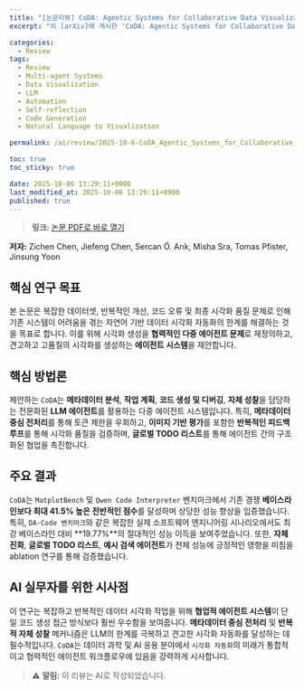 ```yaml
---
title: "[논문리뷰] CoDA: Agentic Systems for Collaborative Data Visualization"
excerpt: "이 [arXiv]에 게시한 'CoDA: Agentic Systems for Collaborative Data Visualization' 논문에 대한 자세한 리뷰입니다."

categories:
  - Review
tags:
  - Review
  - Multi-agent Systems
  - Data Visualization
  - LLM
  - Automation
  - Self-reflection
  - Code Generation
  - Natural Language to Visualization

permalink: /ai/review/2025-10-6-CoDA_Agentic_Systems_for_Collaborative_Data_Visualization/

toc: true
toc_sticky: true

date: 2025-10-06 13:29:11+0900
last_modified_at: 2025-10-06 13:29:11+0900
published: true
---
```

> **링크:** [논문 PDF로 바로 열기](https://arxiv.org/abs/2510.03194)

**저자:** Zichen Chen, Jiefeng Chen, Sercan Ö. Arık, Misha Sra, Tomas Pfister, Jinsung Yoon



## 핵심 연구 목표
본 논문은 복잡한 데이터셋, 반복적인 개선, 코드 오류 및 최종 시각화 품질 문제로 인해 기존 시스템이 어려움을 겪는 자연어 기반 데이터 시각화 자동화의 한계를 해결하는 것을 목표로 합니다. 이를 위해 시각화 생성을 **협력적인 다중 에이전트 문제**로 재정의하고, 견고하고 고품질의 시각화를 생성하는 **에이전트 시스템**을 제안합니다.

## 핵심 방법론
제안하는 `CoDA`는 **메타데이터 분석**, **작업 계획**, **코드 생성 및 디버깅**, **자체 성찰**을 담당하는 전문화된 **LLM 에이전트**를 활용하는 다중 에이전트 시스템입니다. 특히, **메타데이터 중심 전처리**를 통해 토큰 제한을 우회하고, **이미지 기반 평가**를 포함한 **반복적인 피드백 루프**를 통해 시각화 품질을 검증하며, **글로벌 TODO 리스트**를 통해 에이전트 간의 구조화된 협업을 촉진합니다.

## 주요 결과
`CoDA`는 `MatplotBench` 및 `Qwen Code Interpreter` 벤치마크에서 기존 경쟁 **베이스라인보다 최대 41.5% 높은 전반적인 점수**를 달성하며 상당한 성능 향상을 입증했습니다. 특히, `DA-Code 벤치마크`와 같은 복잡한 실제 소프트웨어 엔지니어링 시나리오에서도 최강 베이스라인 대비 **19.77%**의 절대적인 성능 이득을 보여주었습니다. 또한, **자체 진화**, **글로벌 TODO 리스트**, **예시 검색 에이전트**가 전체 성능에 긍정적인 영향을 미침을 ablation 연구를 통해 검증했습니다.

## AI 실무자를 위한 시사점
이 연구는 복잡하고 반복적인 데이터 시각화 작업을 위해 **협업적 에이전트 시스템**이 단일 코드 생성 접근 방식보다 훨씬 우수함을 보여줍니다. **메타데이터 중심 전처리** 및 **반복적 자체 성찰** 메커니즘은 LLM의 한계를 극복하고 견고한 시각화 자동화를 달성하는 데 필수적입니다. `CoDA`는 데이터 과학 및 AI 응용 분야에서 `시각화 자동화`의 미래가 통합적이고 협력적인 에이전트 워크플로우에 있음을 강력하게 시사합니다.

> ⚠️ **알림:** 이 리뷰는 AI로 작성되었습니다.